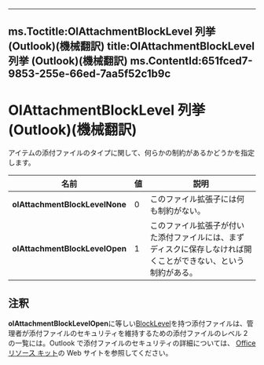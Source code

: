 

---
ms.Toctitle:OlAttachmentBlockLevel 列挙 (Outlook)(機械翻訳)
title:OlAttachmentBlockLevel 列挙 (Outlook)(機械翻訳)
ms.ContentId:651fced7-9853-255e-66ed-7aa5f52c1b9c
---
# OlAttachmentBlockLevel 列挙 (Outlook)(機械翻訳)




アイテムの添付ファイルのタイプに関して、何らかの制約があるかどうかを指定します。

|**名前**|**値**|**説明**|
|---|---|---|
|**olAttachmentBlockLevelNone**|0|このファイル拡張子には何も制約がない。|
|**olAttachmentBlockLevelOpen**|1|このファイル拡張子が付いた添付ファイルには、まずディスクに保存しなければ開くことができない、という制約がある。|



## 注釈
**olAttachmentBlockLevelOpen**に等しい[BlockLevel](036d535e-33e0-3f61-7966-72f92860efa0)を持つ添付ファイルは、管理者が添付ファイルのセキュリティを維持するための添付ファイルのレベル 2 の一覧には。Outlook で添付ファイルのセキュリティの詳細については、 [Office リソース キット](http://technet.microsoft.com/en-us/library/cc303401(office.14).aspx)の Web サイトを参照してください。





